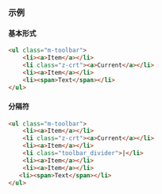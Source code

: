 ### 示例
#### 基本形式

<div class="m-example"></div>

```html
<ul class="m-toolbar">
    <li><a>Item</a></li>
    <li class="z-crt"><a>Current</a></li>
    <li><a>Item</a></li>
    <li><span>Text</span></li>
</ul>
```

#### 分隔符

<div class="m-example"></div>

```html
<ul class="m-toolbar">
    <li><a>Item</a></li>
    <li class="z-crt"><a>Current</a></li>
    <li><a>Item</a></li>
    <li class="toolbar_divider">|</li>
    <li><a>Item</a></li>
    <li><a>Item</a></li>
   <li><span>Text</span></li>
</ul>
```
